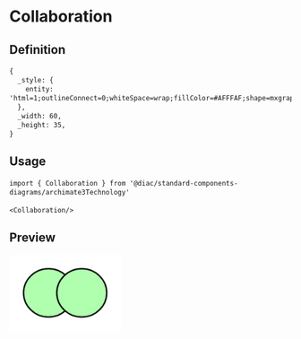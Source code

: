 # Collaboration

## Definition

```
{
  _style: { 
    entity: 'html=1;outlineConnect=0;whiteSpace=wrap;fillColor=#AFFFAF;shape=mxgraph.archimate3.collaboration;',
  },
  _width: 60,
  _height: 35,
}
```

## Usage

```
import { Collaboration } from '@diac/standard-components-diagrams/archimate3Technology'

<Collaboration/>
```

## Preview

<img src="./collaboration.png" width="200"/>
